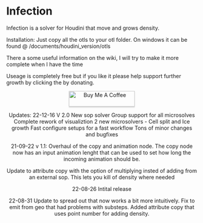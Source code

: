 # Infection
Infection is a solver for Houdini that move and grows density. 

Installation: 
Just copy all the otls to your otl folder. On windows it can be found @ /documents/houdini_version/otls

There a some useful information on the wiki, I will try to make it more complete when I have the time

Useage is completely free but if you like it please help support further growth
by clicking the by donating. 
<P>
<CENTER>
<a href="https://www.buymeacoffee.com/Infection" target="_blank"><img src="https://www.buymeacoffee.com/assets/img/custom_images/orange_img.png" alt="Buy Me A Coffee" style="height: 41px !important;width: 174px !important;box-shadow: 0px 3px 2px 0px rgba(190, 190, 190, 0.5) !important;-webkit-box-shadow: 0px 3px 2px 0px rgba(190, 190, 190, 0.5) !important;" ></a>

Updates: 
22-12-16 V 2.0
New sop solver
Group support for all microsolves
Complete rework of visualiztion
2 new microsolvers - Cell split and Ice growth
Fast configure setups for a fast workflow
Tons of minor changes and bugfixes

21-09-22 v 1.1:
Overhaul of the copy and animation node. The copy node now has an input animation lenght that can be used to set how long the incoming animation should be.
  
Update to attribute copy with the option of multiplying insted of adding from an external sop. This lets you kill of density where needed

22-08-26 Intital release

22-08-31 Update to spread out that now works a bit more intuitively. Fix to emit from geo that had problems with substeps. Added attribute copy that uses point number for adding density.

